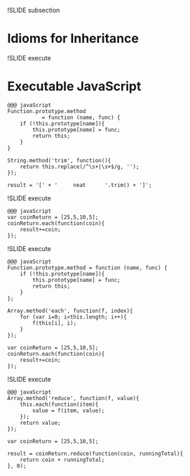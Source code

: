 !SLIDE subsection

# Idioms for Inheritance #


!SLIDE execute

# Executable JavaScript #

    @@@ javaScript
    Function.prototype.method
               = function (name, func) {
        if (!this.prototype[name]){
            this.prototype[name] = func;
            return this;
        }
    }

    String.method('trim', function(){
        return this.replace(/^\s+|\s+$/g, '');
    });

    result = '[' + '     neat      '.trim() + ']';

!SLIDE execute

    @@@ javaScript
    var coinReturn = [25,5,10,5];
    coinReturn.each(function(coin){
        result+=coin;
    });

!SLIDE execute

    @@@ javaScript
    Function.prototype.method = function (name, func) {
        if (!this.prototype[name]){
            this.prototype[name] = func;
            return this;
        }
    };

    Array.method('each', function(f, index){
        for (var i=0; i<this.length; i++){
            f(this[i], i);
        }
    });

    var coinReturn = [25,5,10,5];
    coinReturn.each(function(coin){
        result+=coin;
    });

!SLIDE execute

    @@@ javaScript
    Array.method('reduce', function(f, value){
        this.each(function(item){
            value = f(item, value);
        });
        return value;
    });

    var coinReturn = [25,5,10,5];

    result = coinReturn.reduce(function(coin, runningTotal){
        return coin + runningTotal;
    }, 0);